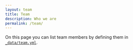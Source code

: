 ```yaml
---
layout: team
title: Team
description: Who we are
permalink: /team/
---
```


On this page you can list team members by defining them in [`_data/team.yml`](https://raw.githubusercontent.com/peterdesmet/petridish/master/_data/team.yml).